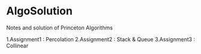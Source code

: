 # AlgoSolution
Notes and solution of Princeton Algorithms

1.Assignment1 : Percolation
2.Assignment2 : Stack & Queue
3.Assignment3 : Collinear
